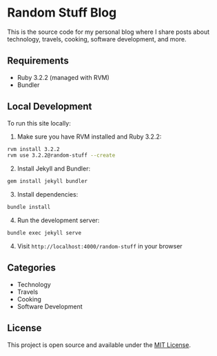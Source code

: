 # Random Stuff Blog

This is the source code for my personal blog where I share posts about technology, travels, cooking, software development, and more.

## Requirements

- Ruby 3.2.2 (managed with RVM)
- Bundler

## Local Development

To run this site locally:

1. Make sure you have RVM installed and Ruby 3.2.2:
```bash
rvm install 3.2.2
rvm use 3.2.2@random-stuff --create
```

2. Install Jekyll and Bundler:
```bash
gem install jekyll bundler
```

3. Install dependencies:
```bash
bundle install
```

4. Run the development server:
```bash
bundle exec jekyll serve
```

4. Visit `http://localhost:4000/random-stuff` in your browser

## Categories

- Technology
- Travels
- Cooking
- Software Development

## License

This project is open source and available under the [MIT License](LICENSE).
